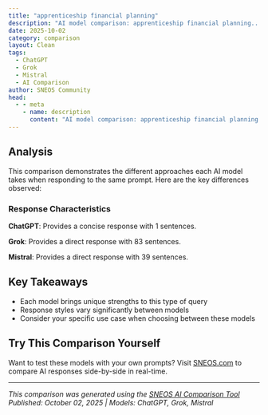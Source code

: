 ```yaml
---
title: "apprenticeship financial planning"
description: "AI model comparison: apprenticeship financial planning..."
date: 2025-10-02
category: comparison
layout: Clean
tags:
  - ChatGPT
  - Grok
  - Mistral
  - AI Comparison
author: SNEOS Community
head:
  - - meta
    - name: description
      content: "AI model comparison: apprenticeship financial planning..."
---
```


<ChatComparison
  title="apprenticeship financial planning"
  prompt="apprenticeship financial planning"
  :responses='{
    "ChatGPT": "Financial planning for an apprenticeship involves several key considerations to ensure you can support yourself during the training period while also preparing for your future career. Here are some steps and tips for financial planning while pursuing an apprenticeship:\n\n### 1. Understand Your Earnings\n- **Wages**: Research the average wage for apprentices in your field and location. Apprentices are often paid less than fully qualified workers, so it’s important to set realistic expectations.\n- **Pay Schedule**: Find out how often you will be paid (weekly, bi-weekly, monthly) and plan your budget accordingly.\n\n### 2. Create a Budget\n- **Income vs. Expenses**: List all your expected income sources (salary, possible stipends, etc.) and calculate your fixed (rent, utilities, transportation) and variable (food, entertainment) expenses.\n- **Essentials First**: Prioritize essential expenses like housing, food, transportation, and insurance.\n- **Savings**: Aim to include a portion for savings, even if it&#x27;s a small amount, to build an emergency fund.\n\n### 3. Explore Financial Aid and Benefits\n- **Funding Options**: Check if there are grants, scholarships, or financial aid programs available for apprentices.\n- **Employer-sponsored Programs**: Some employers offer additional benefits like educational reimbursements, discounts, or travel allowances.\n\n### 4. Manage Living Expenses\n- **Housing Options**: If possible, consider shared housing to reduce costs or live with family while you’re in your apprenticeship.\n- **Transportation**: Evaluate your transportation needs and consider cheaper options (public transport, cycling, carpooling).\n\n### 5. Plan for Additional Costs\n- **Tools and Supplies**: Some apprenticeships may require you to purchase tools or supplies. Include these costs in your budget.\n- **Work Attire**: If your role requires specific clothing (uniforms, safety gear), budget for these items.\n\n### 6. Build an Emergency Fund\n- **Savings Goal**: Aim for three to six months&#x27; worth of living expenses to protect yourself against unexpected costs or income loss.\n  \n### 7. Keep Track of Your Progress\n- **Financial Tracking**: Use apps or spreadsheets to track your income and expenses regularly.\n- **Adjust as Needed**: Be flexible and willing to adjust your budget as you gain a better understanding of your financial situation.\n\n### 8. Plan for the Future\n- **Career Goals**: Consider your long-term career path and how your apprenticeship will help you achieve it.\n- **Continued Education**: Research any future education or certifications you may want to pursue after your apprenticeship and plan financially for them.\n\n### 9. Seek Advice\n- **Financial Advisors**: Consider consulting a financial advisor for personalized guidance.\n- **Networking**: Join groups or forums related to your apprenticeship to gain insights on financial strategies from peers.\n\n### 10. Consider Side Income Opportunities\n- **Part-time Jobs**: If your schedule allows, look for part-time work or freelance opportunities that can help supplement your income.\n- **Skill-Based Opportunities**: Use your skills related to your apprenticeship to find freelance or gig work.\n\nBeing proactive about financial planning during your apprenticeship can help ease your stress, allow you to focus on learning, and set you up for success in your future career.",
    "Grok": "An **apprenticeship in financial planning** typically refers to a structured program that combines on-the-job training with formal education or coursework, allowing individuals to gain practical experience and theoretical knowledge in financial planning. This pathway is often designed for those looking to enter the financial services industry, develop skills in managing finances, and potentially work towards certifications like the Certified Financial Planner (CFP) designation.\n\nHere\u2019s a breakdown of what apprenticeship financial planning involves, its benefits, and how to pursue such opportunities:\n\n---\n\n### **What is an Apprenticeship in Financial Planning?**\nAn apprenticeship in financial planning is a training program where aspiring financial planners work under the supervision of experienced professionals while learning the fundamentals of financial advising, wealth management, investment strategies, tax planning, retirement planning, and more. It can be offered by financial firms, banks, insurance companies, or through government-sponsored apprenticeship programs.\n\n- **Duration**: Typically 1\u20133 years, depending on the program and country.\n- **Structure**: Combines practical work experience with classroom-based or online learning.\n- **Certifications**: Some programs may align with qualifications like CFP, Chartered Financial Analyst (CFA), or other recognized credentials.\n- **Pay**: Many apprenticeships offer a salary or stipend, though it may be lower than a full-time role initially.\n\n---\n\n### **Key Areas Covered in Financial Planning Apprenticeships**\n1. **Personal Finance Basics**:\n   - Budgeting, saving, and debt management.\n   - Understanding client financial goals.\n\n2. **Investment Planning**:\n   - Learning about stocks, bonds, mutual funds, and other investment vehicles.\n   - Portfolio management and risk assessment.\n\n3. **Retirement and Estate Planning**:\n   - Strategies for retirement savings (e.g., 401(k), IRA).\n   - Estate planning tools like wills and trusts.\n\n4. **Tax Planning**:\n   - Understanding tax laws and strategies to minimize tax liabilities for clients.\n\n5. **Insurance and Risk Management**:\n   - Advising on life, health, and property insurance to protect against financial risks.\n\n6. **Client Relationship Management**:\n   - Building trust, communication skills, and ethical practices.\n\n---\n\n### **Benefits of an Apprenticeship in Financial Planning**\n1. **Hands-On Experience**:\n   - Work directly with clients and learn real-world applications of financial planning.\n2. **Paid Learning**:\n   - Earn while you learn, reducing the financial burden of education.\n3. **Path to Certification**:\n   - Many programs prepare you for exams like CFP or other industry-standard qualifications.\n4. **Networking Opportunities**:\n   - Build connections with professionals in the financial services industry.\n5. **Career Advancement**:\n   - Transition into full-time roles such as financial advisor, wealth manager, or investment consultant.\n6. **No Degree Required (in Some Cases)**:\n   - Some apprenticeships accept candidates without a college degree, focusing on skills and potential.\n\n---\n\n### **Who Should Consider an Apprenticeship in Financial Planning?**\n- Individuals interested in a career in finance or wealth management.\n- High school graduates or college students seeking an alternative to traditional education.\n- Career changers looking to enter the financial services industry.\n- People who prefer practical, hands-on learning over purely academic study.\n\n---\n\n### **How to Find Financial Planning Apprenticeships**\n1. **Financial Institutions**:\n   - Check with banks, credit unions, investment firms, and insurance companies (e.g., Merrill Lynch, Edward Jones, Fidelity).\n2. **Government Programs**:\n   - In countries like the UK, government-backed apprenticeship schemes (e.g., through the National Apprenticeship Service) include financial services roles.\n   - In the US, look for programs through the Department of Labor\u2019s Apprenticeship Finder (apprenticeship.gov).\n3. **Professional Associations**:\n   - Organizations like the CFP Board or Financial Planning Association (FPA) often list training and apprenticeship opportunities.\n4. **Job Boards and Career Websites**:\n   - Search for \u201Cfinancial planning apprentice\u201D or \u201Cfinancial advisor trainee\u201D on platforms like Indeed, LinkedIn, or Glassdoor.\n5. **Universities and Colleges**:\n   - Some schools partner with firms to offer apprenticeship programs alongside degree courses.\n\n---\n\n### **Requirements for Financial Planning Apprenticeships**\n- **Education**: Minimum requirements vary\u2014some programs accept high school diplomas, while others may require a bachelor\u2019s degree (especially for CFP-track programs).\n- **Skills**: Strong math, analytical, and communication skills are essential.\n- **Background Check**: Many roles in finance require a clean financial and criminal record.\n- **Licensing**: Depending on the role, you may need to obtain licenses like FINRA Series 7 or Series 63 in the US (often sponsored by the employer).\n\n---\n\n### **Challenges of an Apprenticeship in Financial Planning**\n- **Lower Initial Pay**: Starting salaries may be lower compared to other entry-level roles.\n- **High Responsibility**: Handling clients\u2019 finances requires attention to detail and ethical responsibility.\n- **Certification Exams**: Balancing work, study, and exam preparation can be demanding.\n- **Client Acquisition**: As you progress, you may need to build your own client base, which can be competitive.\n\n---\n\n### **Future Career Prospects**\nCompleting a financial planning apprenticeship can lead to roles such as:\n- Financial Advisor\n- Wealth Manager\n- Retirement Planner\n- Investment Analyst\n- Insurance Advisor\n\nWith certifications like CFP, you can unlock higher earning potential and credibility in the industry. According to the U.S. Bureau of Labor Statistics, the median annual wage for personal financial advisors was $94,170 in 2022, with a projected job growth of 13% from 2022 to 2032, much faster than the average for all occupations.\n\n---\n\n### **Tips for Success in a Financial Planning Apprenticeship**\n1. **Be Proactive**: Take initiative to learn from mentors and ask questions.\n2. **Stay Updated**: Keep abreast of financial markets, tax laws, and industry trends.\n3. **Develop Soft Skills**: Focus on communication, empathy, and building trust with clients.\n4. **Prepare for Certifications**: Study diligently for exams like CFP or CFA if they\u2019re part of your program.\n5. **Network**: Attend industry events and connect with other professionals.\n\n---\n\nIf you\u2019re looking for specific programs or have a particular region in mind, let me know, and I can help narrow down options or provide more localized advice! Would you like information on financial planning apprenticeships in a specific country or company?",
    "Mistral": "An apprenticeship in financial planning can be a valuable pathway to a career in the financial services industry. Here are some key aspects to consider when planning for an apprenticeship in financial planning:\n\n### 1. **Understanding the Role**\nFinancial planning apprenticeships typically involve learning how to provide financial advice to clients, manage investments, and develop financial plans. You\u0027ll gain knowledge in areas such as tax planning, retirement planning, insurance, and investment strategies.\n\n### 2. **Finding an Apprenticeship Program**\n- **Research Providers:** Look for financial planning firms, banks, and other financial institutions that offer apprenticeship programs.\n- **Government Programs:** Check government-sponsored apprenticeship programs and resources.\n- **Professional Associations:** Organizations like the Certified Financial Planner Board of Standards (CFP Board) or the Financial Planning Association (FPA) may have information on apprenticeship opportunities.\n\n### 3. **Eligibility and Application Process**\n- **Educational Requirements:** Most programs require a high school diploma or equivalent. Some may prefer candidates with a bachelor\u0027s degree in finance, economics, or a related field.\n- **Application:** Prepare a strong resume and cover letter. Be ready for interviews where you may need to demonstrate your interest in financial planning and your relevant skills.\n\n### 4. **Training and Development**\n- **On-the-Job Training:** You\u0027ll receive hands-on training under the supervision of experienced financial planners.\n- **Classroom Instruction:** Many programs include classroom or online courses to supplement your practical experience.\n- **Certifications:** Consider pursuing certifications such as the Certified Financial Planner (CFP) designation, which can enhance your credibility and career prospects.\n\n### 5. **Financial Considerations**\n- **Compensation:** Apprenticeships often come with a salary, though it may be lower than that of a fully qualified financial planner.\n- **Costs:** Consider the costs of any required courses, materials, and certifications. Some employers may cover these expenses.\n- **Benefits:** Look into any additional benefits such as health insurance, retirement plans, and professional development opportunities.\n\n### 6. **Career Progression**\n- **Entry-Level Roles:** Start as a junior financial planner or financial advisor.\n- **Advancement:** With experience and certifications, you can advance to senior roles, management positions, or even start your own financial planning practice.\n- **Networking:** Join professional associations and attend industry conferences to build your network and stay updated on industry trends.\n\n### 7. **Skills Development**\n- **Technical Skills:** Develop expertise in financial analysis, investment strategies, and regulatory compliance.\n- **Soft Skills:** Enhance your communication, client management, and problem-solving skills.\n- **Technology:** Familiarize yourself with financial planning software and tools.\n\n### 8. **Legal and Ethical Considerations**\n- **Regulations:** Understand the legal and regulatory environment governing financial planning.\n- **Ethics:** Adhere to ethical standards and guidelines set by professional organizations.\n\n### 9. **Continuous Learning**\n- **Professional Development:** Continuously update your knowledge through workshops, seminars, and additional certifications.\n- **Industry Trends:** Stay informed about market trends, economic conditions, and new financial products.\n\n### 10. **Mentorship**\n- **Find a Mentor:** Seek guidance from experienced financial planners who can provide insights and support throughout your apprenticeship.\n\nBy carefully planning and preparing for an apprenticeship in financial planning, you can set yourself up for a successful and rewarding career in the financial services industry."
  }'
  published-date="12:27"
/>

## Analysis

This comparison demonstrates the different approaches each AI model takes when responding to the same prompt. Here are the key differences observed:

### Response Characteristics

**ChatGPT**: Provides a concise response with 1 sentences. 

**Grok**: Provides a direct response with 83 sentences. 

**Mistral**: Provides a direct response with 39 sentences. 

## Key Takeaways

- Each model brings unique strengths to this type of query
- Response styles vary significantly between models
- Consider your specific use case when choosing between these models

## Try This Comparison Yourself

Want to test these models with your own prompts? Visit [SNEOS.com](https://sneos.com) to compare AI responses side-by-side in real-time.

---

*This comparison was generated using the [SNEOS AI Comparison Tool](https://sneos.com)*
*Published: October 02, 2025 | Models: ChatGPT, Grok, Mistral*
